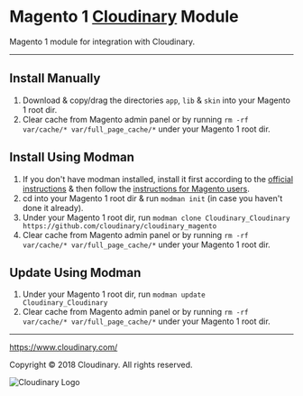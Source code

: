 # Magento 1 [Cloudinary](https://www.cloudinary.com/) Module

Magento 1 module for integration with Cloudinary.

---

## Install Manually
1. Download & copy/drag the directories `app`, `lib` & `skin` into your Magento 1 root dir.
2. Clear cache from Magento admin panel or by running `rm -rf var/cache/* var/full_page_cache/*` under your Magento 1 root dir.

## Install Using Modman
1. If you don't have modman installed, install it first according to the [official instructions](https://github.com/colinmollenhour/modman#installation) & then follow the [instructions for Magento users](https://github.com/colinmollenhour/modman#magento-users).
2. cd into your Magento 1 root dir & run `modman init` (in case you haven't done it already).
3. Under your Magento 1 root dir, run `modman clone Cloudinary_Cloudinary https://github.com/cloudinary/cloudinary_magento`
4. Clear cache from Magento admin panel or by running `rm -rf var/cache/* var/full_page_cache/*` under your Magento 1 root dir.

## Update Using Modman
1. Under your Magento 1 root dir, run `modman update Cloudinary_Cloudinary`
2. Clear cache from Magento admin panel or by running `rm -rf var/cache/* var/full_page_cache/*` under your Magento 1 root dir.

---

https://www.cloudinary.com/

Copyright © 2018 Cloudinary. All rights reserved.  

![Cloudinary Logo](https://cloudinary-res.cloudinary.com/image/upload/c_scale,w_300/v1/logo/for_white_bg/cloudinary_logo_for_white_bg.svg)
